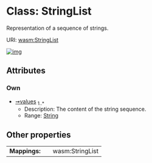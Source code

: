 
# Class: StringList


Representation of a sequence of strings.

URI: [wasm:StringList](https://w3id.org/itk/wasmStringList)


[![img](https://yuml.me/diagram/nofunky;dir:TB/class/[StringList&#124;values:string%20%2B])](https://yuml.me/diagram/nofunky;dir:TB/class/[StringList&#124;values:string%20%2B])

## Attributes


### Own

 * [➞values](stringList__values.md)  <sub>1..\*</sub>
     * Description: The content of the string sequence.
     * Range: [String](types/String.md)

## Other properties

|  |  |  |
| --- | --- | --- |
| **Mappings:** | | wasm:StringList |

